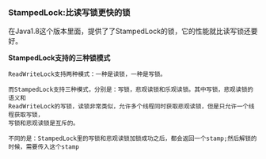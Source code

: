 ### StampedLock:比读写锁更快的锁

在Java1.8这个版本里面，提供了了StampedLock的锁，它的性能就比读写锁还要好。

**StampedLock支持的三种锁模式**

    ReadWriteLock支持两种模式：一种是读锁，一种是写锁。
    
    而StampedLock支持三种模式，分别是：写锁，悲观读锁和乐观读锁。其中写锁，悲观读锁的语义和
    ReadWriteLock的写锁，读锁非常类似，允许多个线程同时获取悲观读锁，但是只允许一个线程获取写锁，
    写锁和悲观读锁是互斥的。
    
    不同的是：StampedLock里的写锁和悲观读锁加锁成功之后，都会返回一个stamp;然后解锁的时候，需要传入这个stamp
